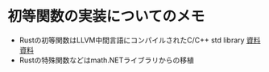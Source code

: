 # 初等関数の実装についてのメモ

* Rustの初等関数はLLVM中間言語にコンパイルされたC/C++ std library
[資料](https://doc.rust-lang.org/std/intrinsics/fn.exp2f64.html)
[資料](https://llvm.org/docs/LangRef.html#standard-c-c-library-intrinsics)
* Rustの特殊関数などはmath.NETライブラリからの移植


